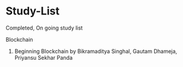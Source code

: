 # Study-List
Completed, On going study list


Blockchain
  1. Beginning Blockchain by Bikramaditya Singhal, Gautam Dhameja, Priyansu Sekhar Panda
